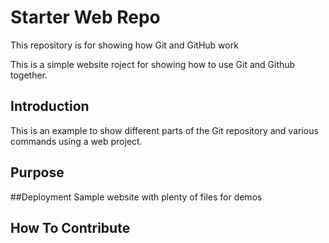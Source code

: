 # Starter Web Repo

This repository is for showing how Git and GitHub work

This is a simple website roject for showing how to use Git and Github together.
## Introduction

This is an example to show different parts of the Git repository and various commands using a web project.

## Purpose

##Deployment
Sample website with plenty of files for demos

## How To Contribute